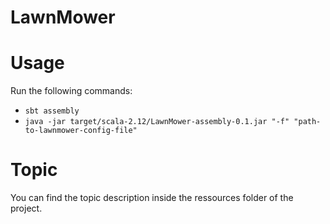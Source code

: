 # LawnMower

# Usage
Run the following commands:
* `sbt assembly`
* `java -jar target/scala-2.12/LawnMower-assembly-0.1.jar "-f" "path-to-lawnmower-config-file"`

# Topic
You can find the topic description inside the ressources folder of the project.
